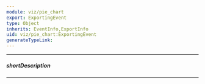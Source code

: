 ```yaml
---
module: viz/pie_chart
export: ExportingEvent
type: Object
inherits: EventInfo,ExportInfo
uid: viz/pie_chart:ExportingEvent
generateTypeLink: 
---
```

---
##### shortDescription
<!-- Description goes here -->

---
<!-- Description goes here -->
